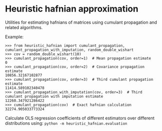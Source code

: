 # Heuristic hafnian approximation

Utilities for estimating hafnians of matrices using cumulant propagation and related algorithms.

Example:

```
>>> from heuristic_hafnian import cumulant_propagation, cumulant_propagation_with_imputation, random_double_wishart
>>> cov = random_double_wishart(10)
>>> cumulant_propagation(cov, order=1)  # Mean propagation estimate
0
>>> cumulant_propagation(cov, order=2)  # Covariance propagation estimate
10856.32167102877
>>> cumulant_propagation(cov, order=3)  # Third cumulant propagation estimate
11414.589102340478
>>> cumulant_propagation_with_imputation(cov, order=3)  # Third cumulant propagation with imputation estimate
12260.347921286422
>>> cumulant_propagation(cov)  # Exact hafnian calculation
32274.905033773324
```

Calculate OLS regression coefficients of different estimators over different distributions using: `python -m heuristic_hafnian.evaluation`
